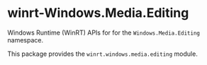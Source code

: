<!-- warning: Please don't edit this file. It was automatically generated. -->

# winrt-Windows.Media.Editing

Windows Runtime (WinRT) APIs for for the `Windows.Media.Editing` namespace.

This package provides the `winrt.windows.media.editing` module.
